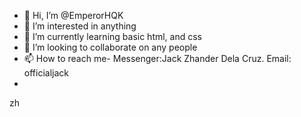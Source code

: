 - 👋 Hi, I’m @EmperorHQK
- 👀 I’m interested in anything
- 🌱 I’m currently learning basic html, and css
- 💞️ I’m looking to collaborate on any people
- 📫 How to reach me- Messenger:Jack Zhander Dela Cruz. Email: officialjack
- 
zh

<!---
EmperorHQK/EmperorHQK is a ✨ special ✨ repository because its `README.md` (this file) appears on your GitHub profile.
You can click the Preview link to take a look at your changes.
--->
